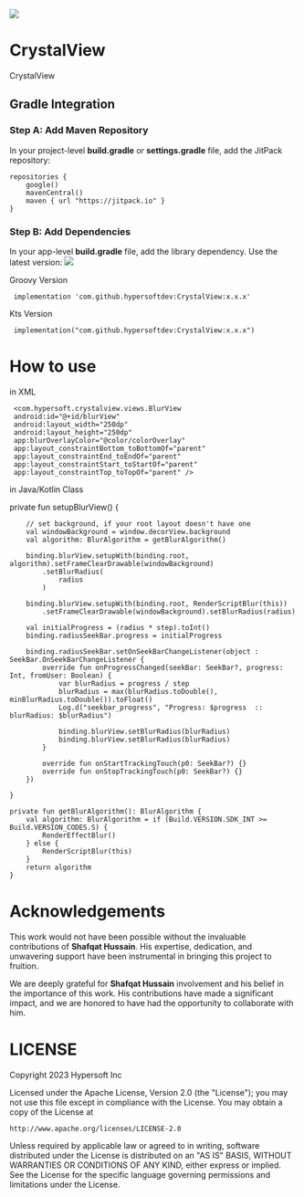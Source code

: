 [![](https://jitpack.io/v/hypersoftdev/CrystalView.svg)](https://jitpack.io/#hypersoftdev/CrystalView)

# CrystalView

CrystalView

## Gradle Integration

### Step A: Add Maven Repository

In your project-level **build.gradle** or **settings.gradle** file, add the JitPack repository:
```
repositories {
    google()
    mavenCentral()
    maven { url "https://jitpack.io" }
}
```  

### Step B: Add Dependencies

In your app-level **build.gradle** file, add the library dependency. Use the latest version: [![](https://jitpack.io/v/hypersoftdev/CrystalView.svg)](https://jitpack.io/#hypersoftdev/CrystalView)

Groovy Version
```
 implementation 'com.github.hypersoftdev:CrystalView:x.x.x'
```
Kts Version
```
 implementation("com.github.hypersoftdev:CrystalView:x.x.x")
```

# How to use 

in XML

     <com.hypersoft.crystalview.views.BlurView
     android:id="@+id/blurView"
     android:layout_width="250dp"
     android:layout_height="250dp"
     app:blurOverlayColor="@color/colorOverlay"
     app:layout_constraintBottom_toBottomOf="parent"
     app:layout_constraintEnd_toEndOf="parent"
     app:layout_constraintStart_toStartOf="parent"
     app:layout_constraintTop_toTopOf="parent" />

in Java/Kotlin Class

private fun setupBlurView() {

        // set background, if your root layout doesn't have one
        val windowBackground = window.decorView.background
        val algorithm: BlurAlgorithm = getBlurAlgorithm()

        binding.blurView.setupWith(binding.root, algorithm).setFrameClearDrawable(windowBackground)
            .setBlurRadius(
                radius
            )

        binding.blurView.setupWith(binding.root, RenderScriptBlur(this))
            .setFrameClearDrawable(windowBackground).setBlurRadius(radius)

        val initialProgress = (radius * step).toInt()
        binding.radiusSeekBar.progress = initialProgress

        binding.radiusSeekBar.setOnSeekBarChangeListener(object : SeekBar.OnSeekBarChangeListener {
            override fun onProgressChanged(seekBar: SeekBar?, progress: Int, fromUser: Boolean) {
                var blurRadius = progress / step
                blurRadius = max(blurRadius.toDouble(), minBlurRadius.toDouble()).toFloat()
                Log.d("seekbar_progress", "Progress: $progress  ::  blurRadius: $blurRadius")

                binding.blurView.setBlurRadius(blurRadius)
                binding.blurView.setBlurRadius(blurRadius)
            }

            override fun onStartTrackingTouch(p0: SeekBar?) {}
            override fun onStopTrackingTouch(p0: SeekBar?) {}
        })

    }

    private fun getBlurAlgorithm(): BlurAlgorithm {
        val algorithm: BlurAlgorithm = if (Build.VERSION.SDK_INT >= Build.VERSION_CODES.S) {
            RenderEffectBlur()
        } else {
            RenderScriptBlur(this)
        }
        return algorithm
    }

# Acknowledgements

This work would not have been possible without the invaluable contributions of **Shafqat Hussain**. His expertise, dedication, and unwavering support have been instrumental in bringing this project to fruition.

We are deeply grateful for **Shafqat Hussain** involvement and his belief in the importance of this work. His contributions have made a significant impact, and we are honored to have had the opportunity to collaborate with him.

# LICENSE

Copyright 2023 Hypersoft Inc

Licensed under the Apache License, Version 2.0 (the "License");
you may not use this file except in compliance with the License.
You may obtain a copy of the License at

    http://www.apache.org/licenses/LICENSE-2.0

Unless required by applicable law or agreed to in writing, software
distributed under the License is distributed on an "AS IS" BASIS,
WITHOUT WARRANTIES OR CONDITIONS OF ANY KIND, either express or implied.
See the License for the specific language governing permissions and
limitations under the License.
